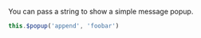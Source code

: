 You can pass a string to show a simple message popup.

```javascript
this.$popup('append', 'foobar')
```